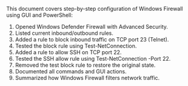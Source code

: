 This document covers step-by-step configuration of Windows Firewall using GUI and PowerShell:

1. Opened Windows Defender Firewall with Advanced Security.
2. Listed current inbound/outbound rules.
3. Added a rule to block inbound traffic on TCP port 23 (Telnet).
4. Tested the block rule using Test-NetConnection.
5. Added a rule to allow SSH on TCP port 22.
6. Tested the SSH allow rule using Test-NetConnection -Port 22.
7. Removed the test block rule to restore the original state.
8. Documented all commands and GUI actions.
9. Summarized how Windows Firewall filters network traffic.
